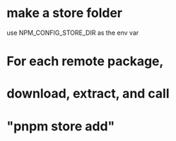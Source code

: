 # make a store folder

use NPM_CONFIG_STORE_DIR as the env var

# For each remote package,

# download, extract, and call

# "pnpm store add"
